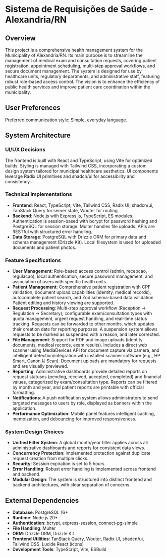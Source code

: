 # Sistema de Requisições de Saúde - Alexandria/RN

## Overview

This project is a comprehensive health management system for the Municipality of Alexandria/RN. Its main purpose is to streamline the management of medical exam and consultation requests, covering patient registration, appointment scheduling, multi-step approval workflows, and secure document management. The system is designed for use by healthcare units, regulatory departments, and administrative staff, featuring robust role-based access control. The vision is to enhance the efficiency of public health services and improve patient care coordination within the municipality.

## User Preferences

Preferred communication style: Simple, everyday language.

## System Architecture

### UI/UX Decisions
The frontend is built with React and TypeScript, using Vite for optimized builds. Styling is managed with Tailwind CSS, incorporating a custom design system tailored for municipal healthcare aesthetics. UI components leverage Radix UI primitives and shadcn/ui for accessibility and consistency.

### Technical Implementations
- **Frontend**: React, TypeScript, Vite, Tailwind CSS, Radix UI, shadcn/ui, TanStack Query for server state, Wouter for routing.
- **Backend**: Node.js with Express.js, TypeScript, ES modules. Authentication is session-based with bcrypt for password hashing and PostgreSQL for session storage. Multer handles file uploads. APIs are RESTful with structured error handling.
- **Data Storage**: PostgreSQL with Drizzle ORM for primary data and schema management (Drizzle Kit). Local filesystem is used for uploaded documents and patient photos.

### Feature Specifications
- **User Management**: Role-based access control (admin, recepcao, regulacao), local authentication, secure password management, and association of users with specific health units.
- **Patient Management**: Comprehensive patient registration with CPF validation, document upload capabilities (identity, medical records), autocomplete patient search, and Zod schema-based data validation. Patient editing and history viewing are supported.
- **Request Processing**: Multi-step approval workflow (Reception → Regulation → Secretary), configurable exam/consultation types with quota management, urgent request handling, and real-time status tracking. Requests can be forwarded to other months, which updates their creation date for reporting purposes. A suspension system allows requests to be marked as suspended with a reason, and later corrected.
- **File Management**: Support for PDF and image uploads (identity documents, medical records, exam results). Includes a direct web scanner using MediaDevices API for document capture via camera, and intelligent detection/integration with installed scanner software (e.g., HP Smart, Canon IJ Scan). Document uploads are mandatory for requests and are visually previewed.
- **Reporting**: Administrative dashboards provide detailed reports on request statuses (pending, received, accepted, completed) and financial values, categorized by exam/consultation type. Reports can be filtered by month and year, and patient reports are printable with official formatting.
- **Notifications**: A push notification system allows administrators to send targeted messages to users by role, displayed as banners within the application.
- **Performance Optimization**: Mobile panel features intelligent caching, memoization, and debouncing for improved responsiveness.

### System Design Choices
- **Unified Filter System**: A global month/year filter applies across all administrative dashboards and reports for consistent data views.
- **Concurrency Protection**: Implemented protection against duplicate request creation from multiple clicks.
- **Security**: Session expiration is set to 5 hours.
- **Error Handling**: Robust error handling is implemented across frontend and backend.
- **Modular Design**: The system is structured into distinct frontend and backend architectures, with clear separation of concerns.

## External Dependencies

- **Database**: PostgreSQL 16+
- **Runtime**: Node.js 20+
- **Authentication**: bcrypt, express-session, connect-pg-simple
- **File Handling**: Multer
- **ORM**: Drizzle ORM, Drizzle Kit
- **Frontend Utilities**: TanStack Query, Wouter, Radix UI, shadcn/ui, Tailwind CSS, Lucide React (icons)
- **Development Tools**: TypeScript, Vite, ESBuild